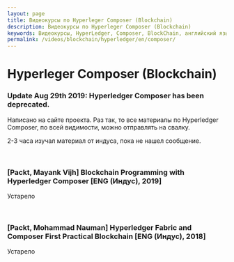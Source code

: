 ```yaml
---
layout: page
title: Видеокурсы по Hyperleger Composer (Blockchain)
description: Видеокурсы по Hyperleger Composer (Blockchain)
keywords: Видеокурсы, HyperLedger, Composer, BlockChain, английский язык
permalink: /videos/blockchain/hyperledger/en/composer/
---
```


# Hyperleger Composer (Blockchain)

### Update Aug 29th 2019: Hyperledger Composer has been deprecated.

Написано на сайте проекта. Раз так, то все материалы по Hyperledger Composer, по всей видимости, можно отправлять на свалку.

2-3 часа изучал материал от индуса, пока не нашел сообщение.

<br/>

### [Packt, Mayank Vijh] Blockchain Programming with Hyperledger Composer [ENG (Индус), 2019]

Устарело

<br/>

### [Packt, Mohammad Nauman] Hyperledger Fabric and Composer First Practical Blockchain [ENG (Индус), 2018]

Устарело

<!--

**Hyperledger Composer:**

https://hyperledger.github.io/composer/latest/installing/installing-prereqs.html#ubuntu

    $ curl -O https://hyperledger.github.io/composer/latest/prereqs-ubuntu.sh
    $ chmod u+x prereqs-ubuntu.sh

    $ ./prereqs-ubuntu.sh

<br/>

    $ npm install -g composer-cli
    $ npm install -g composer-rest-server
    $ npm install -g generator-hyperledger-composer
    $ npm install -g yo
    $ npm install -g composer-playground

<br/>

    $ npm install --save composer-client
    $ npm install --save composer-admin

<br/>

### Устанавливаем Hyperledger Fabric Dev Servers

    $ mkdir ~/fabric-tools && cd ~/fabric-tools
    $ curl -O https://raw.githubusercontent.com/hyperledger/composer-tools/master/packages/fabric-dev-servers/fabric-dev-servers.tar.gz

    $ tar xvzf fabric-dev-servers.tar.gz

<br/>

    $ cd ~/fabric-tools

<br/>

    $ export FABRIC_VERSION=hlfv11

<br/>

    $ ./downloadFabric.sh
    $ ./startFabric.sh
    $ ./createPeerAdminCard.sh

<br/>
    // Стоп
    $ ./stopFabric.sh
    $ ./teardownFabric.sh

<br/>

-->
